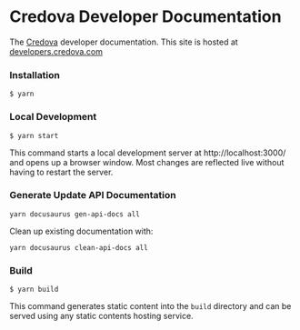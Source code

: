 # Credova Developer Documentation

The [Credova](https://credova.com/) developer documentation. This site is hosted at [developers.credova.com](https://developers.credova.com/)

### Installation

```
$ yarn
```

### Local Development

```
$ yarn start
```

This command starts a local development server at http://localhost:3000/ and opens up a browser window.
Most changes are reflected live without having to restart the server.

### Generate Update API Documentation

```
yarn docusaurus gen-api-docs all
```

Clean up existing documentation with:

```
yarn docusaurus clean-api-docs all
```

### Build

```
$ yarn build
```

This command generates static content into the `build` directory and can be served using any static contents hosting service.
